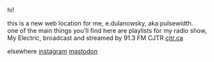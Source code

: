 

hi!

this is a new web location for me, e.dulanowsky, aka pulsewidth.  
one of the main things you'll find here are playlists for my radio show,  
My Electric, broadcast and streamed by 91.3 FM CJTR [cjtr.ca](https://cjtr.ca)

elsewhere
[instagram](https://www.instagram.com/pulsewidth_/)
[mastodon](https://mstdn.ca/@pulsewidth)
